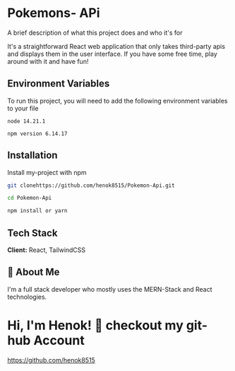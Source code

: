 
# Pokemons- APi

A brief description of what this project does and who it's for


It's a straightforward React web application that only takes third-party apis and displays them in the user interface. If you have some free time, play around with it and have fun!
## Environment Variables

To run this project, you will need to add the following environment variables to your file

`node 14.21.1`

`npm version 6.14.17
`




## Installation

Install my-project with npm

```bash 
git clonehttps://github.com/henok8515/Pokemon-Api.git

cd Pokemon-Api

npm install or yarn
```
    
## Tech Stack

**Client:** React, TailwindCSS




## 🚀 About Me
I'm a full stack developer who mostly uses the MERN-Stack and React technologies.
# Hi, I'm Henok! 👋  checkout  my git-hub Account

https://github.com/henok8515